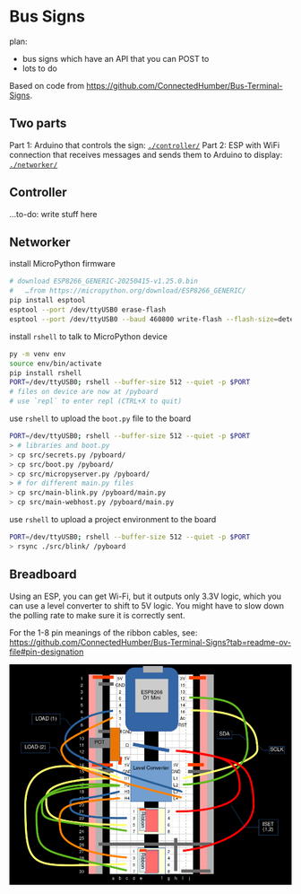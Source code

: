 # Bus Signs

plan:

- bus signs which have an API that you can POST to
- lots to do

Based on code from <https://github.com/ConnectedHumber/Bus-Terminal-Signs>.

## Two parts

Part 1: Arduino that controls the sign: [`./controller/`](./controller/)
Part 2: ESP with WiFi connection that receives messages and sends them to Arduino to display: [`./networker/`](./networker/)

## Controller

…to-do: write stuff here

## Networker

install MicroPython firmware

```bash
# download ESP8266_GENERIC-20250415-v1.25.0.bin
#   …from https://micropython.org/download/ESP8266_GENERIC/
pip install esptool
esptool --port /dev/ttyUSB0 erase-flash
esptool --port /dev/ttyUSB0 --baud 460800 write-flash --flash-size=detect 0 ESP8266_GENERIC-20250415-v1.25.0.bin
```

install `rshell` to talk to MicroPython device

```bash
py -m venv env
source env/bin/activate
pip install rshell
PORT=/dev/ttyUSB0; rshell --buffer-size 512 --quiet -p $PORT
# files on device are now at /pyboard
# use `repl` to enter repl (CTRL+X to quit)
```

use `rshell` to upload the `boot.py` file to the board

```bash
PORT=/dev/ttyUSB0; rshell --buffer-size 512 --quiet -p $PORT
> # libraries and boot.py
> cp src/secrets.py /pyboard/
> cp src/boot.py /pyboard/
> cp src/micropyserver.py /pyboard/
> # for different main.py files
> cp src/main-blink.py /pyboard/main.py
> cp src/main-webhost.py /pyboard/main.py
```

use `rshell` to upload a project environment to the board

```bash
PORT=/dev/ttyUSB0; rshell --buffer-size 512 --quiet -p $PORT
> rsync ./src/blink/ /pyboard
```

## Breadboard

Using an ESP, you can get Wi-Fi, but it outputs only 3.3V logic, which you can use a level converter to shift to 5V logic. You might have to slow down the polling rate to make sure it is correctly sent.

For the 1-8 pin meanings of the ribbon cables, see: <https://github.com/ConnectedHumber/Bus-Terminal-Signs?tab=readme-ov-file#pin-designation>

![picture of breadboard layout](images/breadboard.png)
